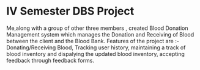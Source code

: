# IV Semester DBS Project

Me,along with a group of other three members , created  Blood Donation Management system which manages the Donation and Receiving of Blood between the client and the Blood Bank. Features of the project are :- Donating/Receiving Blood, Tracking user history, maintaining a track of blood inventory and dispalying the updated blood inventory, accepting feedback through feedback forms.

